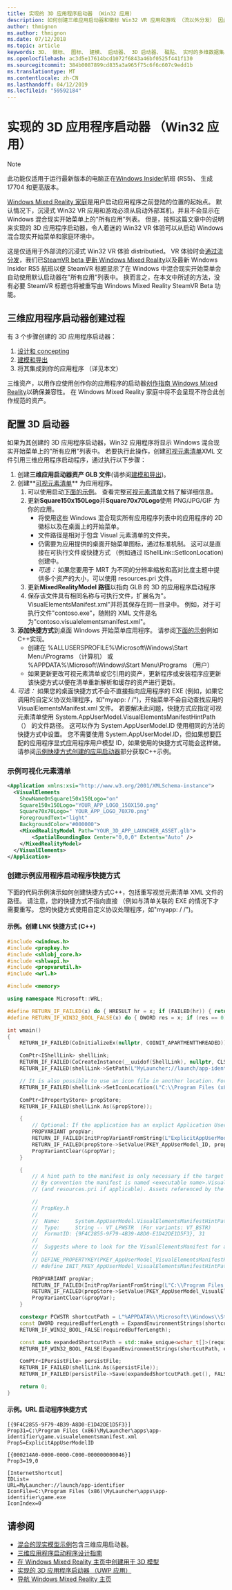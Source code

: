 ```yaml
---
title: 实现的 3D 应用程序启动器 （Win32 应用）
description: 如何创建三维应用启动器和徽标 Win32 VR 应用和游戏 （流以外分发） 因此它们出现在 Windows 混合现实开始菜单和主页环境中。
author: thmignon
ms.author: thmignon
ms.date: 07/12/2018
ms.topic: article
keywords: 3D、 徽标、 图标、 建模、 启动器、 3D 启动器、 磁贴、 实时的多维数据集、 win32
ms.openlocfilehash: ac3d5e17614bcd1072f6843a46bf0525f441f130
ms.sourcegitcommit: 384b0087899cd835a3a965f75c6f6c607c9edd1b
ms.translationtype: MT
ms.contentlocale: zh-CN
ms.lasthandoff: 04/12/2019
ms.locfileid: "59592184"
---
```

# <a name="implement-3d-app-launchers-win32-apps"></a>实现的 3D 应用程序启动器 （Win32 应用）

> [!NOTE]
> 此功能仅适用于运行最新版本的电脑正在[Windows Insider](https://insider.windows.com)航班 (RS5)、 生成 17704 和更高版本。

[Windows Mixed Reality 家庭](navigating-the-windows-mixed-reality-home.md)是用户启动应用程序之前登陆的位置的起始点。 默认情况下，沉浸式 Win32 VR 应用和游戏必须从启动外部耳机，并且不会显示在 Windows 混合现实开始菜单上的"所有应用"列表。 但是，按照这篇文章中的说明来实现的 3D 应用程序启动器，令人着迷的 Win32 VR 体验可以从启动 Windows 混合现实开始菜单和家庭环境中。

这是仅适用于外部流的沉浸式 Win32 VR 体验 distributied。 VR 体验时会[通过流分发](updating-your-steamvr-application-for-windows-mixed-reality.md)，我们已[SteamVR beta 更新 Windows Mixed Reality](https://steamcommunity.com/games/719950/announcements/detail/1687045485866139800)以及最新 Windows Insider RS5 航班以便 SteamVR 标题显示了在 Windows 中混合现实开始菜单会自动使用默认启动器在"所有应用"列表中。 换而言之，在本文中所述的方法，没有必要 SteamVR 标题也将被重写由 Windows Mixed Reality SteamVR Beta 功能。

## <a name="3d-app-launcher-creation-process"></a>三维应用程序启动器创建过程

有 3 个步骤创建的 3D 应用程序启动器：
1. [设计和 concepting](3d-app-launcher-design-guidance.md)
2. [建模和导出](creating-3d-models-for-use-in-the-windows-mixed-reality-home.md)
3. 将其集成到你的应用程序 （详见本文）

三维资产，以用作应使用创作你的应用程序的启动器[创作指南 Windows Mixed Reality](creating-3d-models-for-use-in-the-windows-mixed-reality-home.md)以确保兼容性。 在 Windows Mixed Reality 家庭中将不会呈现不符合此创作规范的资产。

## <a name="configuring-the-3d-launcher"></a>配置 3D 启动器

如果为其创建的 3D 应用程序启动器，Win32 应用程序将显示 Windows 混合现实开始菜单上的"所有应用"列表中。 若要执行此操作，创建[可视元素清单](https://msdn.microsoft.com/library/windows/apps/dn393983.aspx)XML 文件引用三维应用程序启动程序，通过执行以下步骤：

1. 创建**三维应用启动器资产 GLB 文件**(请参阅[建模和导出](creating-3d-models-for-use-in-the-windows-mixed-reality-home.md))。
2. 创建**[可视元素清单](https://msdn.microsoft.com/library/windows/apps/dn393983.aspx)** 为应用程序。
    1. 可以使用启动[下面的示例](#sample-visual-elements-manifest)。  查看完整[可视元素清单](https://msdn.microsoft.com/library/windows/apps/dn393983.aspx)文档了解详细信息。
    2. 更新**Square150x150Logo**并**Square70x70Logo**使用 PNG/JPG/GIF 为你的应用。
        * 将使用这些 Windows 混合现实所有应用程序列表中的应用程序的 2D 徽标以及在桌面上的开始菜单。
        * 文件路径是相对于包含 Visual 元素清单的文件夹。
        * 仍需要为应用提供的桌面开始菜单图标，通过标准机制。 这可以是直接在可执行文件或快捷方式 （例如通过 IShellLink::SetIconLocation) 创建中。
        * *可选：* 如果您要用于 MRT 为不同的分辨率缩放和高对比度主题中提供多个资产的大小，可以使用 resources.pri 文件。
    3. 更新**MixedRealityModel 路径**以指向 GLB 的 3D 的应用程序启动程序
    4. 保存该文件具有相同名称与可执行文件，扩展名为"。VisualElementsManifest.xml"并将其保存在同一目录中。 例如，对于可执行文件"contoso.exe"，随附的 XML 文件是名为"contoso.visualelementsmanifest.xml"。
3. **添加快捷方式**到桌面 Windows 开始菜单应用程序。 请参阅[下面的示例](#sample-app-launcher-shortcut-creation)例如C++实现。 
    * 创建在 %ALLUSERSPROFILE%\Microsoft\Windows\Start Menu\Programs （计算机） 或 %APPDATA%\Microsoft\Windows\Start Menu\Programs （用户）
    * 如果更新更改可视元素清单或它引用的资产，更新程序或安装程序应更新该快捷方式以便在清单重新解析和缓存的资产进行更新。
4. *可选：* 如果您的桌面快捷方式不会不直接指向应用程序的 EXE (例如，如果它调用的自定义协议处理程序，如"myapp: / /")，开始菜单不会自动查找应用的 VisualElementsManifest.xml 文件。 若要解决此问题，快捷方式应指定可视元素清单使用 System.AppUserModel.VisualElementsManifestHintPath （） 的文件路径。 这可以作为 System.AppUserModel.ID 使用相同的方法的快捷方式中设置。 您不需要使用 System.AppUserModel.ID，但如果想要匹配的应用程序显式应用程序用户模型 ID，如果使用的快捷方式可能会这样做。  请参阅[示例快捷方式创建的应用启动器](#sample-app-launcher-shortcut-creation)部分获取C++示例。

### <a name="sample-visual-elements-manifest"></a>示例可视化元素清单

```xml
<Application xmlns:xsi="http://www.w3.org/2001/XMLSchema-instance">
  <VisualElements
    ShowNameOnSquare150x150Logo="on"
    Square150x150Logo="YOUR_APP_LOGO_150X150.png"
    Square70x70Logo=" YOUR_APP_LOGO_70X70.png"
    ForegroundText="light"
    BackgroundColor="#000000">
    <MixedRealityModel Path="YOUR_3D_APP_LAUNCHER_ASSET.glb">
        <SpatialBoundingBox Center="0,0,0" Extents="Auto" />
    </MixedRealityModel>
  </VisualElements>
</Application>
```

### <a name="sample-app-launcher-shortcut-creation"></a>创建示例应用程序启动程序快捷方式

下面的代码示例演示如何创建快捷方式C++，包括重写视觉元素清单 XML 文件的路径。 请注意，您的快捷方式不指向直接 （例如与清单关联的 EXE 的情况下才需要重写。 您的快捷方式使用自定义协议处理程序，如"myapp: / /")。

#### <a name="sample-lnk-shortcut-creation-c"></a>示例。创建 LNK 快捷方式 (C++)

```cpp
#include <windows.h>
#include <propkey.h>
#include <shlobj_core.h>
#include <shlwapi.h>
#include <propvarutil.h>
#include <wrl.h>

#include <memory>

using namespace Microsoft::WRL;

#define RETURN_IF_FAILED(x) do { HRESULT hr = x; if (FAILED(hr)) { return hr; } } while(0)
#define RETURN_IF_WIN32_BOOL_FALSE(x) do { DWORD res = x; if (res == 0) { return HRESULT_FROM_WIN32(GetLastError()); } } while(0)

int wmain()
{
    RETURN_IF_FAILED(CoInitializeEx(nullptr, COINIT_APARTMENTTHREADED));

    ComPtr<IShellLink> shellLink;
    RETURN_IF_FAILED(CoCreateInstance(__uuidof(ShellLink), nullptr, CLSCTX_INPROC_SERVER, IID_PPV_ARGS(&shellLink)));
    RETURN_IF_FAILED(shellLink->SetPath(L"MyLauncher://launch/app-identifier"));

    // It is also possible to use an icon file in another location. For example, "C:\Program Files (x86)\MyLauncher\assets\app-identifier.ico".
    RETURN_IF_FAILED(shellLink->SetIconLocation(L"C:\\Program Files (x86)\\MyLauncher\\apps\\app-identifier\\game.exe", 0 /*iIcon*/));

    ComPtr<IPropertyStore> propStore;
    RETURN_IF_FAILED(shellLink.As(&propStore));

    {
        // Optional: If the application has an explict Application User Model ID, then you should usually specify it in the shortcut.
        PROPVARIANT propVar;
        RETURN_IF_FAILED(InitPropVariantFromString(L"ExplicitAppUserModelID", &propVar));
        RETURN_IF_FAILED(propStore->SetValue(PKEY_AppUserModel_ID, propVar));
        PropVariantClear(&propVar);
    }

    {
        // A hint path to the manifest is only necessary if the target path of the shortcut is not a file path to the executable.
        // By convention the manifest is named <executable name>.VisualElementsManifest.xml and is in the same folder as the executable
        // (and resources.pri if applicable). Assets referenced by the manifest are relative to the folder containing the manifest.

        //
        // PropKey.h
        //
        //  Name:     System.AppUserModel.VisualElementsManifestHintPath -- PKEY_AppUserModel_VisualElementsManifestHintPath
        //  Type:     String -- VT_LPWSTR  (For variants: VT_BSTR)
        //  FormatID: {9F4C2855-9F79-4B39-A8D0-E1D42DE1D5F3}, 31
        //  
        //  Suggests where to look for the VisualElementsManifest for a Win32 app
        //
        // DEFINE_PROPERTYKEY(PKEY_AppUserModel_VisualElementsManifestHintPath, 0x9F4C2855, 0x9F79, 0x4B39, 0xA8, 0xD0, 0xE1, 0xD4, 0x2D, 0xE1, 0xD5, 0xF3, 31);
        // #define INIT_PKEY_AppUserModel_VisualElementsManifestHintPath { { 0x9F4C2855, 0x9F79, 0x4B39, 0xA8, 0xD0, 0xE1, 0xD4, 0x2D, 0xE1, 0xD5, 0xF3 }, 31 }

        PROPVARIANT propVar;
        RETURN_IF_FAILED(InitPropVariantFromString(L"C:\\Program Files (x86)\\MyLauncher\\apps\\app-identifier\\game.visualelementsmanifest.xml", &propVar));
        RETURN_IF_FAILED(propStore->SetValue(PKEY_AppUserModel_VisualElementsManifestHintPath, propVar));
        PropVariantClear(&propVar);
    }

    constexpr PCWSTR shortcutPath = L"%APPDATA%\\Microsoft\\Windows\\Start Menu\\Programs\\game.lnk";
    const DWORD requiredBufferLength = ExpandEnvironmentStrings(shortcutPath, nullptr, 0);
    RETURN_IF_WIN32_BOOL_FALSE(requiredBufferLength);

    const auto expandedShortcutPath = std::make_unique<wchar_t[]>(requiredBufferLength);
    RETURN_IF_WIN32_BOOL_FALSE(ExpandEnvironmentStrings(shortcutPath, expandedShortcutPath.get(), requiredBufferLength));

    ComPtr<IPersistFile> persistFile;
    RETURN_IF_FAILED(shellLink.As(&persistFile));
    RETURN_IF_FAILED(persistFile->Save(expandedShortcutPath.get(), FALSE));

    return 0;
}
```

#### <a name="sample-url-launcher-shortcut"></a>示例。URL 启动程序快捷方式 

```
[{9F4C2855-9F79-4B39-A8D0-E1D42DE1D5F3}]
Prop31=C:\Program Files (x86)\MyLauncher\apps\app-identifier\game.visualelementsmanifest.xml
Prop5=ExplicitAppUserModelID

[{000214A0-0000-0000-C000-000000000046}]
Prop3=19,0

[InternetShortcut]
IDList=
URL=MyLauncher://launch/app-identifier
IconFile=C:\Program Files (x86)\MyLauncher\apps\app-identifier\game.exe
IconIndex=0
```

## <a name="see-also"></a>请参阅

* [混合的现实模型示例](https://github.com/Microsoft/Windows-universal-samples/tree/master/Samples/MixedRealityModel)包含三维应用启动器。
* [三维应用程序启动程序设计指南](3d-app-launcher-design-guidance.md)
* [在 Windows Mixed Reality 主页中创建用于 3D 模型](creating-3d-models-for-use-in-the-windows-mixed-reality-home.md)
* [实现的 3D 应用程序启动器 （UWP 应用）](implementing-3d-app-launchers.md)
* [导航 Windows Mixed Reality 主页](navigating-the-windows-mixed-reality-home.md)
